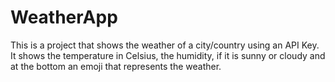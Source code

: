 # WeatherApp
This is a project that shows the weather of a city/country using an API Key. It shows the temperature in Celsius, the humidity, if it is sunny or cloudy and at the bottom an emoji that represents the weather.
